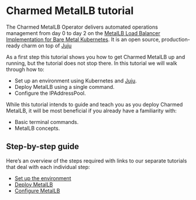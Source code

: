 # Charmed MetalLB tutorial
The Charmed MetalLB Operator delivers automated operations management from day 0 to day 2
on the [MetalLB Load Balancer Implementation for Bare Metal Kubernetes](https://metallb.universe.tf/).
It is an open source, production-ready charm on top of [Juju](https://juju.is/)

As a first step this tutorial shows you how to get Charmed MetalLB up and running, but the tutorial does not stop there. In this tutorial we will walk through how to:
- Set up an environment using Kubernetes and [Juju](https://juju.is/).
- Deploy MetalLB using a single command.
- Configure the IPAddressPool.

While this tutorial intends to guide and teach you as you deploy Charmed MetalLB, it will be most beneficial if you already have a familiarity with:
- Basic terminal commands.
- MetalLB concepts.

## Step-by-step guide

Here’s an overview of the steps required with links to our separate tutorials that deal with each individual step:
* [Set up the environment](/t/charmed-metallb-tutorial-setup-environment/11360?channel=1.28/stable)
* [Deploy MetalLB](/t/charmed-metallb-tutorial-deploy-metallb/11361?channel=1.28/stable)
* [Configure MetalLB](/t/charmed-metallb-tutorial-configure/11362?channel=1.28/stable)
